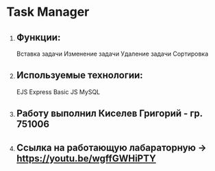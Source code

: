 # Task Manager 
1. ## Функции:
    Вставка задачи
    Изменение задачи
    Удаление задачи
    Сортировка

1. ## Используемые технологии:
    EJS
    Express
    Basic JS
    MySQL

1. ## Работу выполнил Киселев Григорий - гр. 751006 

1. ## Ссылка на работающую лабараторную -> https://youtu.be/wgffGWHiPTY
